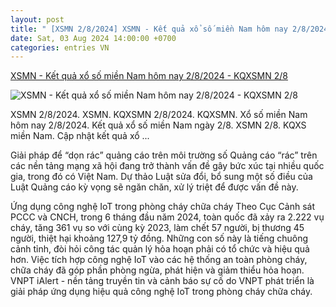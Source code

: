 ```yaml
---
layout: post
title: " [XSMN 2/8/2024] XSMN - Kết quả xổ số miền Nam hôm nay 2/8/2024 - KQXSMN 2/8"
date: Sat, 03 Aug 2024 14:00:00 +0700
categories: entries VN
---
```

[XSMN - Kết quả xổ số miền Nam hôm nay 2/8/2024 - KQXSMN 2/8](https://phapluatxahoi.kinhtedothi.vn/xsmn-ket-qua-xo-so-mien-nam-hom-nay-282024-kqxsmn-28-389988.html)

![XSMN - Kết quả xổ số miền Nam hôm nay 2/8/2024 - KQXSMN 2/8](https://phapluatxahoi.kinhtedothi.vn/stores/news_dataimages/2024/072024/29/10/croped/46a617cbfd0e7fbd6a46e1abba2ed812.png?randTime=1722673405)

XSMN 2/8/2024. XSMN. KQXSMN 2/8/2024. KQXSMN. Xổ số miền Nam hôm nay 2/8/2024. Kết quả xổ số miền Nam ngày 2/8. XSMN 2/8. KQXS miền Nam. Cập nhật kết quả xổ ...

Giải pháp để “dọn rác” quảng cáo trên môi trường số Quảng cáo “rác” trên các nền tảng mạng xã hội đang trở thành vấn đề gây bức xúc tại nhiều quốc gia, trong đó có Việt Nam. Dự thảo Luật sửa đổi, bổ sung một số điều của Luật Quảng cáo kỳ vọng sẽ ngăn chăn, xử lý triệt để được vấn đề này.

Ứng dụng công nghệ IoT trong phòng cháy chữa cháy Theo Cục Cảnh sát PCCC và CNCH, trong 6 tháng đầu năm 2024, toàn quốc đã xảy ra 2.222 vụ cháy, tăng 361 vụ so với cùng kỳ 2023, làm chết 57 người, bị thương 45 người, thiệt hại khoảng 127,9 tỷ đồng. Những con số này là tiếng chuông cảnh tỉnh, đòi hỏi công tác quản lý hỏa hoạn phải có tổ chức và hiệu quả hơn. Việc tích hợp công nghệ IoT vào các hệ thống an toàn phòng cháy, chữa cháy đã góp phần phòng ngừa, phát hiện và giảm thiểu hỏa hoạn. VNPT iAlert - nền tảng truyền tin và cảnh báo sự cố do VNPT phát triển là giải pháp ứng dụng hiệu quả công nghệ IoT trong phòng cháy chữa cháy.

